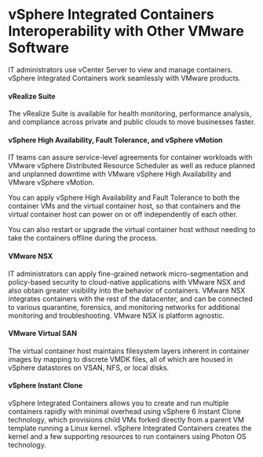 # vSphere Integrated Containers Interoperability with Other VMware Software

IT administrators use vCenter Server to view and manage containers. vSphere Integrated Containers work seamlessly with VMware products. 

#### vRealize Suite 

The vRealize Suite is available for health monitoring, performance analysis, and compliance across private and public clouds to move businesses faster.

#### vSphere High Availability, Fault Tolerance, and vSphere vMotion 

IT teams can assure service-level agreements for container workloads with VMware vSphere Distributed Resource Scheduler as well as reduce planned and unplanned downtime with VMware vSphere High Availability and VMware vSphere vMotion.

You can apply vSphere High Availability and Fault Tolerance to both the container VMs and the virtual container host, so that containers and the virtual container host can power on or off independently of each other. 

You can also restart or upgrade the virtual container host without needing to take the containers offline during the process.

#### VMware NSX

IT administrators can apply fine-grained network micro-segmentation and policy-based security to cloud-native applications with VMware NSX and also obtain greater visibility into the behavior of containers. VMware NSX integrates containers with the rest of the datacenter, and can be connected to various quarantine, forensics, and monitoring networks for additional monitoring and troubleshooting. VMware NSX is platform agnostic.

#### VMware Virtual SAN
The virtual container host maintains filesystem layers inherent in container images by mapping to discrete VMDK files, all of which are housed in vSphere datastores on VSAN, NFS, or local disks.

#### vSphere Instant Clone 

vSphere Integrated Containers allows you to create and run multiple containers rapidly with minimal overhead using vSphere 6 Instant Clone technology, which provisions child VMs forked directly from a parent VM template running a Linux kernel. vSphere Integrated Containers creates the kernel and a few supporting resources to run containers using Photon OS technology.